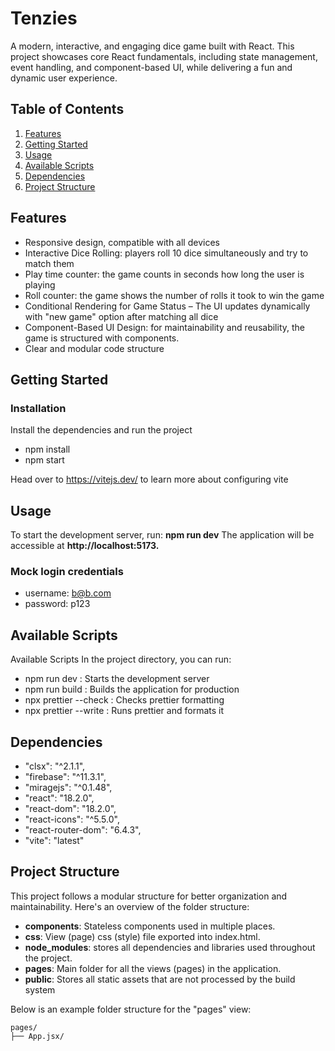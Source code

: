 # Tenzies

A modern, interactive, and engaging dice game built with React. This project showcases core React fundamentals, including state management, event handling, and component-based UI, while delivering a fun and dynamic user experience.

## Table of Contents

1. [Features](#features)
2. [Getting Started](#getting-started)
3. [Usage](#usage)
4. [Available Scripts](#available-scripts)
5. [Dependencies](#dependencies)
6. [Project Structure](#project-structure)

## Features

- Responsive design, compatible with all devices
- Interactive Dice Rolling: players roll 10 dice simultaneously and try to match them
- Play time counter: the game counts in seconds how long the user is playing
- Roll counter: the game shows the number of rolls it took to win the game
- Conditional Rendering for Game Status – The UI updates dynamically with "new game" option after matching all dice
- Component-Based UI Design: for maintainability and reusability, the game is structured with components.
- Clear and modular code structure

## Getting Started

### Installation

Install the dependencies and run the project

- npm install
- npm start

Head over to https://vitejs.dev/ to learn more about configuring vite

## Usage

To start the development server, run:
**npm run dev**
The application will be accessible at **http://localhost:5173.**

### Mock login credentials

- username: b@b.com
- password: p123

## Available Scripts

Available Scripts
In the project directory, you can run:

- npm run dev : Starts the development server
- npm run build : Builds the application for production
- npx prettier --check : Checks prettier formatting
- npx prettier --write : Runs prettier and formats it

## Dependencies

- "clsx": "^2.1.1",
- "firebase": "^11.3.1",
- "miragejs": "^0.1.48",
- "react": "18.2.0",
- "react-dom": "18.2.0",
- "react-icons": "^5.5.0",
- "react-router-dom": "6.4.3",
- "vite": "latest"

## Project Structure

This project follows a modular structure for better organization and maintainability. Here's an overview of the folder structure:

- **components**: Stateless components used in multiple places.
- **css**: View (page) css (style) file exported into index.html.
- **node_modules**: stores all dependencies and libraries used throughout the project.
- **pages**: Main folder for all the views (pages) in the application.
- **public**: Stores all static assets that are not processed by the build system

Below is an example folder structure for the "pages" view:

```
pages/
├── App.jsx/

```
